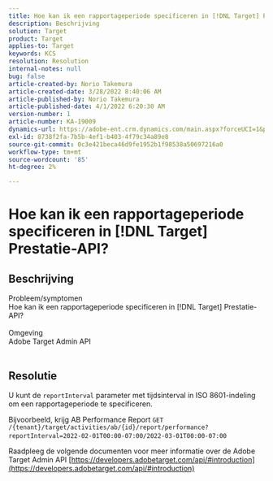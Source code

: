 ```yaml
---
title: Hoe kan ik een rapportageperiode specificeren in [!DNL Target] Prestatie-API?
description: Beschrijving
solution: Target
product: Target
applies-to: Target
keywords: KCS
resolution: Resolution
internal-notes: null
bug: false
article-created-by: Norio Takemura
article-created-date: 3/28/2022 8:40:06 AM
article-published-by: Norio Takemura
article-published-date: 4/1/2022 6:20:30 AM
version-number: 1
article-number: KA-19009
dynamics-url: https://adobe-ent.crm.dynamics.com/main.aspx?forceUCI=1&pagetype=entityrecord&etn=knowledgearticle&id=b0368ea3-72ae-ec11-9840-0022480bdaa1
exl-id: 8738f2fa-7b5b-4ef1-b403-4f79c34a89e8
source-git-commit: 0c3e421beca46d9fe1952b1f98538a50697216a0
workflow-type: tm+mt
source-wordcount: '85'
ht-degree: 2%

---
```


# Hoe kan ik een rapportageperiode specificeren in [!DNL Target] Prestatie-API?

## Beschrijving

Probleem/symptomen
<br>Hoe kan ik een rapportageperiode specificeren in [!DNL Target] Prestatie-API?
<br> 
<br>Omgeving
<br>Adobe Target Admin API
<br> 

## Resolutie


U kunt de `reportInterval` parameter met tijdsinterval in ISO 8601-indeling om een rapportageperiode te specificeren.
 

Bijvoorbeeld, krijg AB Performance Report
`GET /{tenant}/target/activities/ab/{id}/report/performance?reportInterval=2022-02-01T00:00-07:00/2022-03-01T00:00-07:00`
 

Raadpleeg de volgende documenten voor meer informatie over de Adobe Target Admin API
[https://developers.adobetarget.com/api/#introduction](https://developers.adobetarget.com/api/#introduction)
